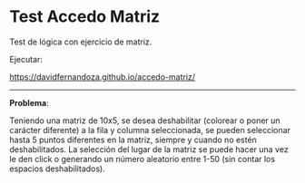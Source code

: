 # Test Accedo Matriz
Test de lógica con ejercicio de matriz.

Ejecutar: 

<a href="https://davidfernandoza.github.io/accedo-matriz/" target="_blank">https://davidfernandoza.github.io/accedo-matriz/</a>

* * *
**Problema**:

Teniendo una matriz de 10x5, se desea deshabilitar (colorear o poner un carácter diferente) a la fila
y columna seleccionada, se pueden seleccionar hasta 5 puntos diferentes en la matriz, siempre y
cuando no estén deshabilitados. La selección del lugar de la matriz se puede hacer una vez le den
click o generando un número aleatorio entre 1-50 (sin contar los espacios deshabilitados).


